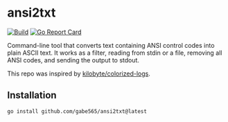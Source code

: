 # ansi2txt

[![Build](https://github.com/gabe565/ansi2txt/actions/workflows/build.yaml/badge.svg)](https://github.com/gabe565/ansi2txt/actions/workflows/build.yaml)
[![Go Report Card](https://goreportcard.com/badge/github.com/gabe565/ansi2txt)](https://goreportcard.com/report/github.com/gabe565/ansi2txt)

Command-line tool that converts text containing ANSI control codes into plain ASCII text. It works as a filter, reading from stdin or a file, removing all ANSI codes, and sending the output to stdout.

This repo was inspired by [kilobyte/colorized-logs](https://github.com/kilobyte/colorized-logs).

## Installation

```shell
go install github.com/gabe565/ansi2txt@latest
```
